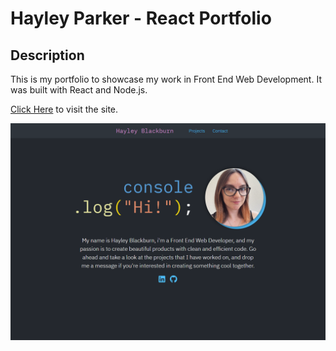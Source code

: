 # Hayley Parker - React Portfolio

## Description

This is my portfolio to showcase my work in Front End Web Development. It was built with React and Node.js.

[Click Here](https://codenamehaylz.github.io/react-portfolio/) to visit the site.

![Screenshot of Hayley Parker's portfolio site](/src/images/portfolio-screenshot.png)
